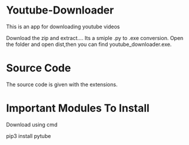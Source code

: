 # Youtube-Downloader

This is an app for downloading youtube videos

Download the zip and extract....
Its a smiple .py to .exe conversion.
Open the folder and open dist,then you can find youtube_downloader.exe.

# Source Code

The source code is given with the extensions.

# Important Modules To Install

Download using cmd

pip3 install pytube
